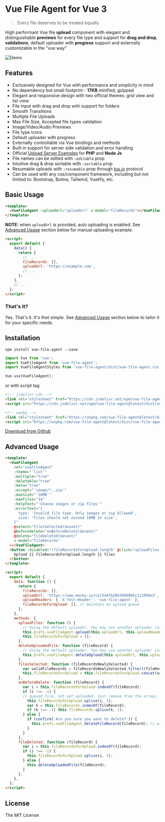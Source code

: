 # Vue File Agent for Vue 3

> Every file deserves to be treated equally

High performant Vue file **upload** component with elegant and distinguishable **previews** for every file type and support for **drag and drop**, **validations**, default uploader with **progress** support and externally customizable in the "vue way"

<div class="clearfix"></div>

<!-- ## [Live Demo][] · [CodePen Playground](https://codepen.io/boindil/pen/<not yet ready>) -->

![Demo](website/assets/demo.gif?v=1.5)

## Features

- Exclusively designed for Vue with performance and simplicity in mind
- No dependency but small footprint - **17KB** minified, gzipped
- Elegant and responsive design with two official themes: grid view and list view
- File input with drag and drop with support for folders
- Smooth Transitions
- Multiple File Uploads
- Max File Size, Accepted file types validation
- Image/Video/Audio Previews
- File type icons
- Default uploader with progress
- Externally controllable via Vue bindings and methods
- Built in support for server side validation and error handling
- Official [Upload Server Examples](upload-server-examples) for **PHP** and **Node Js**
- File names can be edited with `:editable` prop
- Intuitive drag & drop sortable with `:sortable` prop
- Resumable uploads with `:resumable` prop through [tus.io](https://tus.io) protocol
- Can be used with any css/component framework, including but not limited to: Bootstrap, Bulma, Tailwind, Vuetify, etc.

## Basic Usage

<!-- #### Template -->

<!-- {% raw %}) -->

```html
<template>
  <VueFileAgent :uploadUrl="uploadUrl" v-model="fileRecords"></VueFileAgent>
</template>
```

<!-- {% endraw %}) -->

**NOTE:** when `uploadUrl` is provided, auto uploading is enabled. See [Advanced Usage](#advanced-usage) section below for manual uploading example.

<!-- #### Script -->

<!-- ```javascript -->

```html
<script>
  export default {
    data() {
      return {
        // ...
        fileRecords: [],
        uploadUrl: 'https://example.com',
        // ...
      };
    },
    // ...
  };
</script>
```

### That's it?

Yes. That's it. It's _that_ simple. See [Advanced Usage](#advanced-usage) section below to tailor it for your specific needs.

## Installation

```
npm install vue-file-agent --save
```

```javascript
import Vue from 'vue';
import VueFileAgent from 'vue-file-agent';
import VueFileAgentStyles from 'vue-file-agent/dist/vue-file-agent.css';

Vue.use(VueFileAgent);
```

or with script tag

```html
<!-- jsdelivr cdn -->
<link rel="stylesheet" href="https://cdn.jsdelivr.net/npm/vue-file-agent@latest/dist/vue-file-agent.css" />
<script src="https://cdn.jsdelivr.net/npm/vue-file-agent@latest/dist/vue-file-agent.umd.js"></script>

<!-- unpkg -->
<link rel="stylesheet" href="https://unpkg.com/vue-file-agent@latest/dist/vue-file-agent.css" />
<script src="https://unpkg.com/vue-file-agent@latest/dist/vue-file-agent.umd.js"></script>
```

[Download from Github](https://github.com/boindil/vue-file-agent-next/releases)

## Advanced Usage

<!-- #### Template -->
<!-- {% raw %} -->

```html
<template>
  <VueFileAgent
    ref="vueFileAgent"
    :theme="'list'"
    :multiple="true"
    :deletable="true"
    :meta="true"
    :accept="'image/*,.zip'"
    :maxSize="'10MB'"
    :maxFiles="14"
    :helpText="'Choose images or zip files'"
    :errorText="{
      type: 'Invalid file type. Only images or zip Allowed',
      size: 'Files should not exceed 10MB in size',
    }"
    @select="filesSelected($event)"
    @beforedelete="onBeforeDelete($event)"
    @delete="fileDeleted($event)"
    v-model="fileRecords"
  ></VueFileAgent>
  <button :disabled="!fileRecordsForUpload.length" @click="uploadFiles()">
    Upload {{ fileRecordsForUpload.length }} files
  </button>
</template>
```

<!-- {% endraw %}) -->
<!-- #### Script -->

<!-- ```javascript -->

```html
<script>
  export default {
    data: function () {
      return {
        fileRecords: [],
        uploadUrl: 'https://www.mocky.io/v2/5d4fb20b3000005c111099e3',
        uploadHeaders: { 'X-Test-Header': 'vue-file-agent' },
        fileRecordsForUpload: [], // maintain an upload queue
      };
    },
    methods: {
      uploadFiles: function () {
        // Using the default uploader. You may use another uploader instead.
        this.$refs.vueFileAgent.upload(this.uploadUrl, this.uploadHeaders, this.fileRecordsForUpload);
        this.fileRecordsForUpload = [];
      },
      deleteUploadedFile: function (fileRecord) {
        // Using the default uploader. You may use another uploader instead.
        this.$refs.vueFileAgent.deleteUpload(this.uploadUrl, this.uploadHeaders, fileRecord);
      },
      filesSelected: function (fileRecordsNewlySelected) {
        var validFileRecords = fileRecordsNewlySelected.filter((fileRecord) => !fileRecord.error);
        this.fileRecordsForUpload = this.fileRecordsForUpload.concat(validFileRecords);
      },
      onBeforeDelete: function (fileRecord) {
        var i = this.fileRecordsForUpload.indexOf(fileRecord);
        if (i !== -1) {
        // queued file, not yet uploaded. Just remove from the arrays
          this.fileRecordsForUpload.splice(i, 1);
          var k = this.fileRecords.indexOf(fileRecord);
          if (k !== -1) this.fileRecords.splice(k, 1);
        } else {
          if (confirm('Are you sure you want to delete?')) {
            this.$refs.vueFileAgent.deleteFileRecord(fileRecord); // will trigger 'delete' event
          }
        }
      },
      fileDeleted: function (fileRecord) {
        var i = this.fileRecordsForUpload.indexOf(fileRecord);
        if (i !== -1) {
          this.fileRecordsForUpload.splice(i, 1);
        } else {
          this.deleteUploadedFile(fileRecord);
        }
      },
    },
  };
</script>
```

## License

The MIT License
